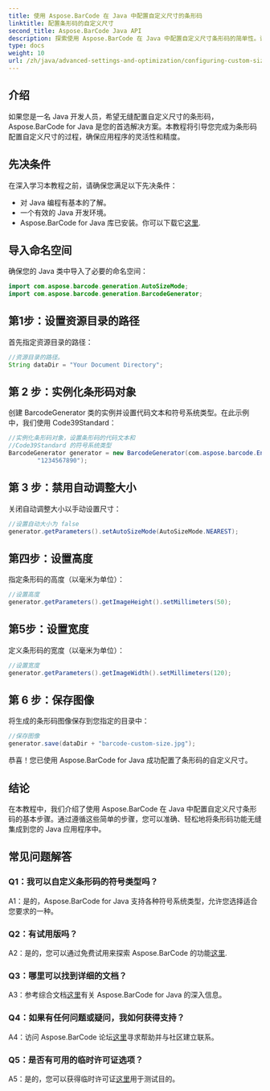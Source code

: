 ```yaml
---
title: 使用 Aspose.BarCode 在 Java 中配置自定义尺寸的条形码
linktitle: 配置条形码的自定义尺寸
second_title: Aspose.BarCode Java API
description: 探索使用 Aspose.BarCode 在 Java 中配置自定义尺寸条形码的简单性。请按照我们的分步教程进行精确配置。
type: docs
weight: 10
url: /zh/java/advanced-settings-and-optimization/configuring-custom-size-barcode/
---
```

## 介绍

如果您是一名 Java 开发人员，希望无缝配置自定义尺寸的条形码，Aspose.BarCode for Java 是您的首选解决方案。本教程将引导您完成为条形码配置自定义尺寸的过程，确保应用程序的灵活性和精度。

## 先决条件

在深入学习本教程之前，请确保您满足以下先决条件：

- 对 Java 编程有基本的了解。
- 一个有效的 Java 开发环境。
-  Aspose.BarCode for Java 库已安装。你可以下载它[这里](https://releases.aspose.com/barcode/java/).

## 导入命名空间

确保您的 Java 类中导入了必要的命名空间：

```java
import com.aspose.barcode.generation.AutoSizeMode;
import com.aspose.barcode.generation.BarcodeGenerator;

```

## 第1步：设置资源目录的路径

首先指定资源目录的路径：

```java
//资源目录的路径。
String dataDir = "Your Document Directory";
```

## 第 2 步：实例化条形码对象

创建 BarcodeGenerator 类的实例并设置代码文本和符号系统类型。在此示例中，我们使用 Code39Standard：

```java
//实例化条形码对象，设置条形码的代码文本和
//Code39Standard 的符号系统类型
BarcodeGenerator generator = new BarcodeGenerator(com.aspose.barcode.EncodeTypes.CODE_39_STANDARD,
		"1234567890");
```

## 第 3 步：禁用自动调整大小

关闭自动调整大小以手动设置尺寸：

```java
//设置自动大小为 false
generator.getParameters().setAutoSizeMode(AutoSizeMode.NEAREST);
```

## 第四步：设置高度

指定条形码的高度（以毫米为单位）：

```java
//设置高度
generator.getParameters().getImageHeight().setMillimeters(50);
```

## 第5步：设置宽度

定义条形码的宽度（以毫米为单位）：

```java
//设置宽度
generator.getParameters().getImageWidth().setMillimeters(120);
```

## 第 6 步：保存图像

将生成的条形码图像保存到您指定的目录中：

```java
//保存图像
generator.save(dataDir + "barcode-custom-size.jpg");
```

恭喜！您已使用 Aspose.BarCode for Java 成功配置了条形码的自定义尺寸。

## 结论

在本教程中，我们介绍了使用 Aspose.BarCode 在 Java 中配置自定义尺寸条形码的基本步骤。通过遵循这些简单的步骤，您可以准确、轻松地将条形码功能无缝集成到您的 Java 应用程序中。

## 常见问题解答

### Q1：我可以自定义条形码的符号类型吗？

A1：是的，Aspose.BarCode for Java 支持各种符号系统类型，允许您选择适合您要求的一种。

### Q2：有试用版吗？

 A2：是的，您可以通过免费试用来探索 Aspose.BarCode 的功能[这里](https://releases.aspose.com/).

### Q3：哪里可以找到详细的文档？

 A3：参考综合文档[这里](https://reference.aspose.com/barcode/java/)有关 Aspose.BarCode for Java 的深入信息。

### Q4：如果有任何问题或疑问，我如何获得支持？

 A4：访问 Aspose.BarCode 论坛[这里](https://forum.aspose.com/c/barcode/13)寻求帮助并与社区建立联系。

### Q5：是否有可用的临时许可证选项？

 A5：是的，您可以获得临时许可证[这里](https://purchase.aspose.com/temporary-license/)用于测试目的。